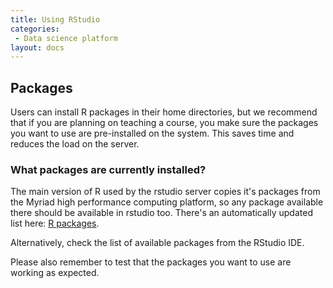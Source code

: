 ```yaml
---
title: Using RStudio
categories:
 - Data science platform
layout: docs
---
```


## Packages
Users can install R packages in their home directories, but we recommend that if you are planning on teaching a course, you make sure the packages you want to use are pre-installed on the system. This saves time and reduces the load on the server.

### What packages are currently installed?
The main version of R used by the rstudio server copies it's packages from the Myriad high performance computing platform, so any package available there should be available in rstudio too. There's an automatically updated list here: [R packages](/Installed_Software_Lists/r-packages).

Alternatively, check the list of available packages from the RStudio IDE.

Please also remember to test that the packages you want to use are working as expected.

